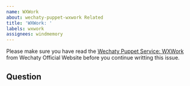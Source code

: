 ```yaml
---
name: WXWork
about: wechaty-puppet-wxwork Related
title: 'WXWork: '
labels: wxwork
assignees: windmemory
---
```


Please make sure you have read the [Wechaty Puppet Service: WXWork](https://wechaty.js.org/docs/puppet-services/wxwork) from Wechaty Official Website before you continue writting this issue.

## Question
